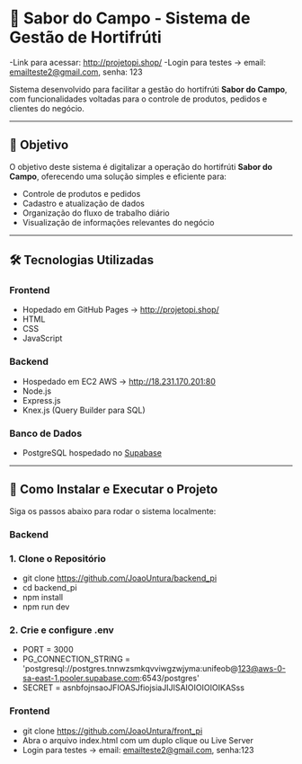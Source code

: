 # 🥦 Sabor do Campo - Sistema de Gestão de Hortifrúti

-Link para acessar: http://projetopi.shop/ 
-Login para testes -> email: emailteste2@gmail.com, senha: 123

Sistema desenvolvido para facilitar a gestão do hortifrúti **Sabor do Campo**, com funcionalidades voltadas para o controle de produtos, pedidos e clientes do negócio.

---

## 🎯 Objetivo

O objetivo deste sistema é digitalizar a operação do hortifrúti **Sabor do Campo**, oferecendo uma solução simples e eficiente para:

- Controle de produtos e pedidos
- Cadastro e atualização de dados
- Organização do fluxo de trabalho diário
- Visualização de informações relevantes do negócio

---

## 🛠 Tecnologias Utilizadas

### Frontend
- Hopedado em GitHub Pages -> http://projetopi.shop/ 
- HTML
- CSS
- JavaScript

### Backend

- Hospedado em EC2 AWS -> http://18.231.170.201:80
- Node.js
- Express.js
- Knex.js (Query Builder para SQL)

### Banco de Dados

- PostgreSQL hospedado no [Supabase](https://supabase.com)

---

## 🚀 Como Instalar e Executar o Projeto

Siga os passos abaixo para rodar o sistema localmente:

### Backend

### 1. Clone o Repositório

- git clone https://github.com/JoaoUntura/backend_pi
- cd backend_pi
- npm install
- npm run dev

### 2. Crie e configure .env

- PORT = 3000
- PG_CONNECTION_STRING = 'postgresql://postgres.tnnwzsmkqvviwgzwjyma:unifeob@123@aws-0-sa-east-1.pooler.supabase.com:6543/postgres'
- SECRET = asnbfojnsaoJFIOASJfiojsiaJIJISAIOIOIOIOIKASss

### Frontend

- git clone https://github.com/JoaoUntura/front_pi
- Abra o arquivo index.html com um duplo clique ou Live Server
- Login para testes -> email: emailteste2@gmail.com, senha:123
